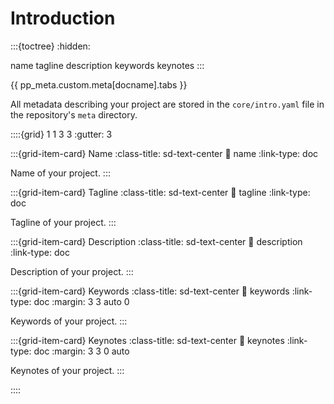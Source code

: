 # Introduction

:::{toctree}
:hidden:

name
tagline
description
keywords
keynotes
:::


{{ pp_meta.custom.meta[docname].tabs }}


All metadata describing your project are stored in the `core/intro.yaml` file
in the repository's `meta` directory.


::::{grid} 1 1 3 3
:gutter: 3

:::{grid-item-card} Name
:class-title: sd-text-center
:link: name
:link-type: doc

Name of your project.
:::

:::{grid-item-card} Tagline
:class-title: sd-text-center
:link: tagline
:link-type: doc

Tagline of your project.
:::

:::{grid-item-card} Description
:class-title: sd-text-center
:link: description
:link-type: doc

Description of your project.
:::

:::{grid-item-card} Keywords
:class-title: sd-text-center
:link: keywords
:link-type: doc
:margin: 3 3 auto 0

Keywords of your project.
:::

:::{grid-item-card} Keynotes
:class-title: sd-text-center
:link: keynotes
:link-type: doc
:margin: 3 3 0 auto

Keynotes of your project.
:::

::::
